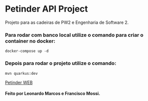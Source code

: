 # Petinder API Project

Projeto para as cadeiras de PW2 e Engenharia de Software 2.

### Para rodar com banco local utilize o comando para criar o container no docker:
```shell script
docker-compose up -d
```

### Depois para rodar o projeto utilize o comando:
```shell script
mvn quarkus:dev
```

[Petinder WEB](https://github.com/lmarcosss/petinder-web)

#### Feito por Leonardo Marcos e Francisco Mossi.
